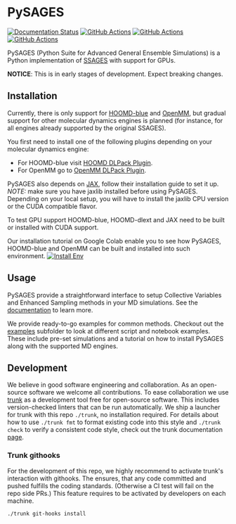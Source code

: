 # PySAGES

[![Documentation Status](https://readthedocs.org/projects/pysages/badge/?version=latest)](https://pysages.readthedocs.io/en/latest/?badge=latest)
[![GitHub Actions](https://github.com/SSAGESLabs/PySAGES/actions/workflows/ci.yml/badge.svg?branch=main)](https://github.com/SSAGESLabs/PySAGES/actions/workflows/ci.yml)
[![GitHub Actions](https://github.com/SSAGESLabs/PySAGES/actions/workflows/docker-ci.yml/badge.svg?branch=main)](https://github.com/SSAGESLabs/PySAGES/actions/workflows/docker-ci.yml)
[![GitHub Actions](https://github.com/SSAGESLabs/PySAGES/actions/workflows/trunk.yml/badge.svg?branch=main)](https://github.com/SSAGESLabs/PySAGES/actions/workflows/trunk.yml)

PySAGES (Python Suite for Advanced General Ensemble Simulations) is a Python
implementation of [SSAGES](https://ssagesproject.github.io) with support for GPUs.

**NOTICE**: This is in early stages of development. Expect breaking changes.

## Installation

Currently, there is only support for
[HOOMD-blue](https://glotzerlab.engin.umich.edu/hoomd-blue) and
[OpenMM](http://openmm.org/), but gradual support for other molecular dynamics engines is
planned (for instance, for all engines already supported by the original SSAGES).

You first need to install one of the following plugins depending on your molecular
dynamics engine:

- For HOOMD-blue visit [HOOMD DLPack Plugin](https://github.com/SSAGESLabs/hoomd-dlext).
- For OpenMM go to [OpenMM DLPack Plugin](https://github.com/SSAGESLabs/openmm-dlext).

PySAGES also depends on [JAX](https://github.com/google/jax/), follow their installation
guide to set it up. _NOTE:_ make sure you have jaxlib installed before using PySAGES.
Depending on your local setup, you will have to install the jaxlib CPU version or the CUDA compatible flavor.

To test GPU support HOOMD-blue, HOOMD-dlext and JAX need to be built or installed with
CUDA support.

Our installation tutorial on Google Colab enable you to see how PySAGES,
HOOMD-blue and OpenMM can be built and installed into such environment.
[![Install Env](https://colab.research.google.com/assets/colab-badge.svg)](https://colab.research.google.com/github/SSAGESLabs/PySAGES/blob/main/examples/Install_PySAGES_Environment.ipynb)

## Usage

PySAGES provide a straightforward interface to setup Collective Variables and Enhanced
Sampling methods in your MD simulations. See the [documentation](https://pysages.readthedocs.io/en/latest/) to learn more.

We provide ready-to-go examples for common methods.
Checkout out the [examples](examples/) subfolder to look at different script and notebook examples.
These include pre-set simulations and a tutorial on how to install PySAGES along with the supported MD engines.

## Development

We believe in good software engineering and collaboration.
As an open-source software we welcome all contributions.
To ease collaboration we use [trunk](https://trunk.io) as a development tool free for open-source software.
This includes version-checked linters that can be run automatically.
We ship a launcher for trunk with this repo `./trunk`, no installation required.
For details about how to use `./trunk fmt` to format existing code into this style and `./trunk check` to verify a consistent code style, check out the trunk documentation [page](https://docs.trunk.io/docs).

### Trunk githooks

For the development of this repo, we highly recommend to activate trunk's interaction with githooks.
The ensures, that any code committed and pushed fulfills the coding standards. (Otherwise a CI test will fail on the repo side PRs.)
This feature requires to be activated by developers on each machine.

```shell
./trunk git-hooks install
```
